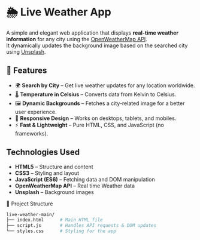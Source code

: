 # 🌦️ Live Weather App

A simple and elegant web application that displays **real-time weather information** for any city using the [OpenWeatherMap API](https://openweathermap.org/api).  
It dynamically updates the background image based on the searched city using [Unsplash](https://unsplash.com/).

## 🚀 Features

- 🌍 **Search by City** – Get live weather updates for any location worldwide.
- 🌡 **Temperature in Celsius** – Converts data from Kelvin to Celsius.
- 🖼 **Dynamic Backgrounds** – Fetches a city-related image for a better user experience.
- 📱 **Responsive Design** – Works on desktops, tablets, and mobiles.
- ⚡ **Fast & Lightweight** – Pure HTML, CSS, and JavaScript (no frameworks).

## Technologies Used

- **HTML5** – Structure and content  
- **CSS3** – Styling and layout  
- **JavaScript (ES6)** – Fetching data and DOM manipulation  
- **OpenWeatherMap API** – Real time Weather data  
- **Unsplash** – Background images
  
📂 Project Structure

```bash
live-weather-main/
├── index.html      # Main HTML file
├── script.js       # Handles API requests & DOM updates
└── styles.css      # Styling for the app
